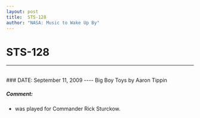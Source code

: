 ```yaml
---
layout: post
title:  STS-128
author: "NASA: Music to Wake Up By"
---
```


# STS-128
----
<br/>
### DATE: September 11, 2009
----
Big Boy Toys by Aaron Tippin

##### Comment:
* was played for Commander Rick Sturckow.
